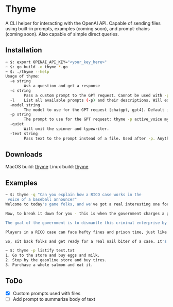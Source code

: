 # Thyme

A CLI helper for interacting with the OpenAI API. Capable of sending files using built-in prompts, examples (coming soon), and prompt-chains (coming soon). Also capable of simple direct queries.

## Installation

```bash
~ $: export OPENAI_API_KEY="<your_key_here>"
~ $: go build -o thyme *.go
~ $: ./thyme --help                                                                                                                                        
Usage of thyme:
  -a string
        Ask a question and get a response
  -c string
        Pass a custom prompt to the GPT request. Cannot be used with -p.
  -l    List all available prompts (-p) and their descriptions. Will exit.
  -model string
        The model to use for the GPT request [chatgpt, gpt4]. Default is chatgpt (default "chatgpt")
  -p string
        The prompt to use for the GPT request: thyme -p active_voice my_blog_post.txt
  -quiet
        Will omit the spinner and typewriter.
  -text string
        Pass text to the prompt instead of a file. Used after -p. Anything after is passed. Example: thyme -p active_voice --text "blah"

```

## Downloads
MacOS build: [thyme](https://static.letseatlabs.com/bin/thyme/macos/thyme)
Linux build: [thyme](https://static.letseatlabs.com/bin/thyme/linux/thyme)


## Examples

```bash
~ $: thyme -q "Can you explain how a RICO case works in the
 voice of a baseball announcer"
Welcome to today's game folks, and we've got a real interesting one for you. This matchup features a Racketeer Influenced and Corrupt Organizations Act case, or RICO for short. 

Now, to break it down for you - this is when the government charges a group of individuals or an organization with committing a pattern of crimes. Think of it like a baseball team that's been caught cheating by stealing signs or juicing up their players with PEDs. 

The goal of the government is to dismantle this criminal enterprise by taking down the key players and seizing their assets. Just like a manager would make strategic moves to bring in the right players to win the game, the government's attorneys and investigators have to work together to prove their case against the accused.

Players in a RICO case can face hefty fines and prison time, just like a player caught using steroids would face suspension and tarnished reputation. 

So, sit back folks and get ready for a real nail biter of a case. It's not often we see a RICO case on the field, but when we do, it's sure to be a game-changer.
```

```bash
~ $: thyme -p listify test.txt
1. Go to the store and buy eggs and milk.
2. Stop by the gasoline store and buy tires.
3. Purchase a whole salmon and eat it.
```

## ToDo
- [x] Custom prompts used with files
- [ ] Add prompt to summarize body of text

